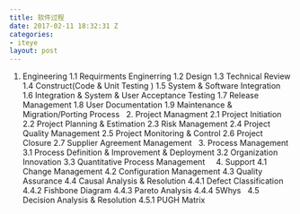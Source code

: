```yaml
---
title: 软件过程
date: 2017-02-11 18:32:31 Z
categories:
- iteye
layout: post
---
```


1. Engineering 1.1 Requirments Enginerring 1.2 Design 1.3 Technical Review 1.4 Construct(Code & Unit Testing ) 1.5 System & Software Integration 1.6 Integration & System & User Acceptance Testing 1.7 Release Management 1.8 User Documentation 1.9 Maintenance & Migration/Porting Process   2. Project Managment 2.1 Project Initiation 2.2 Project Planning & Estimation 2.3 Risk Management 2.4 Project Quality Management 2.5 Project Monitoring & Control 2.6 Project Closure 2.7 Supplier Agreement Management   3. Process Management 3.1 Process Definition & Improvement & Deployment 3.2 Organization Innovation 3.3 Quantitative Process Management     4. Support 4.1 Change Management 4.2 Configuration Management 4.3 Quality Assurance 4.4 Causal Analysis & Resolution 4.4.1 Defect Classification 4.4.2 Fishbone Diagram 4.4.3 Pareto Analysis 4.4.4 5Whys   4.5 Decision Analysis & Resolution 4.5.1 PUGH Matrix  